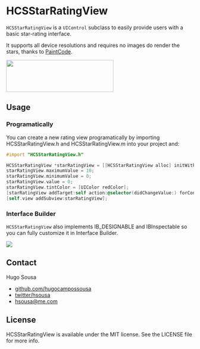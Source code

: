 # HCSStarRatingView

`HCSStarRatingView` is a `UIControl` subclass to easily provide users with a basic star-rating interface.

It supports all device resolutions and requires no images do render the stars, thanks to <a href="http://www.paintcodeapp.com" target=_blank>PaintCode</a>.

<img src="https://raw.github.com/hugocampossousa/HCSStarRatingView/master/Assets/ios.gif" width="288" height="86	" />

## Usage

### Programatically

You can create a new rating view programatically by importing HCSStarRatingView.h and HCSStarRatingView.m into your project and:

```objective-c
#import "HCSStarRatingView.h"
```

```objective-c
HCSStarRatingView *starRatingView = [[HCSStarRatingView alloc] initWithFrame:CGRectMake(50, 200, 200, 50)];
starRatingView.maximumValue = 10;
starRatingView.minimumValue = 0;
starRatingView.value = 0;
starRatingView.tintColor = [UIColor redColor];
[starRatingView addTarget:self action:@selector(didChangeValue:) forControlEvents:UIControlEventValueChanged];
[self.view addSubview:starRatingView];
```

### Interface Builder

`HCSStarRatingView` also implements IB_DESIGNABLE and IBInspectable so you can fully customize it in Interface Builder.

<a href="https://raw.github.com/hugocampossousa/HCSStarRatingView/master/Assets/ib.png"><img src="https://raw.github.com/hugocampossousa/HCSStarRatingView/master/Assets/ib.png"/></a>

## Contact
Hugo Sousa
* [github.com/hugocampossousa](http://github.com/hugocampossousa)
* [twitter/hsousa](http://twitter.com/hsousa)
* [hsousa@me.com](hsousa@me.com)

## License
HCSStarRatingView is available under the MIT license. See the LICENSE file for more info.
